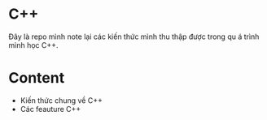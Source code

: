 # C++

Đây là repo mình note lại các kiến thức mình thu thập được trong qu
á trình mình học C++.

# Content
- Kiến thức chung về C++
- Các feauture C++